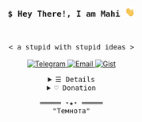 ⁪<h3 align="center">
  <samp>$ Hey There!, I am <b>Mahi</b> <img src="hi.gif" width="20"/>
  </samp>
</h3>
<br>
<p align="center">
    <samp>< a stupid with stupid ideas ></samp>
    <br>
    <br>
    <a href="https://violet_void.t.me/">
      <img alt="Telegram" src="https://img.shields.io/badge/Telegram-1da1f2.svg?logo=Telegram&logoColor=white&link=https://violet_void.t.me/"/>
    </a>
    <a href="mailto:">
      <img alt="Email" src="https://img.shields.io/badge/Email-c14438.svg?logo=Gmail&logoColor=white&link=mailto:"/>
    </a>
    <a href="https://gist.github.com/hctilg">
      <img alt="Gist" src="https://img.shields.io/badge/Gist-gray.svg?logo=git&logoColor=white&link=https://gist.github.com/hctilg"/>
    </a>
</p>
<details align="center">
    <summary> <samp>☰ Details</samp></summary>
    <p align="center">
        <br>
        <samp>< Just a Simple Programmer ></samp>
        <br>
        <br>
        <img alt="random-dev-quote" src="https://quotes-github-readme.vercel.app/api?type=horizontal&theme=tokyonight&layout=compact&area=true&hide_border=true&border_radius=15"/>
        <br>
        <br>
        <img alt="Skills" src="https://skillicons.dev/icons?i=raspberrypi,ruby,docker,linux,rust,cpp,bash,regex,qt,selenium,python,django,fastapi,flask,dart,flutter,mysql,mongodb,sqlite,figma,php,tailwind,nextjs,react,js,vue,nuxtjs,materialui&perline=7"/>
        <br>
        <br>
        <img alt="GitHub Stats" src="https://github-readme-stats.vercel.app/api?username=hctilg&show_icons=true&include_all_commits=true&theme=tokyonight&line_height=25&area=true&hide_border=true&border_radius=20&card_width=450&count_private=true"/>
        <br>
        <img alt="GitHub Langs" src="https://github-readme-stats.vercel.app/api/top-langs/?username=hctilg&langs_count=20&exclude_repo=web-shell,pinterest-crawler&hide=Mako,css,html,SCSS,Batchfile,SVG&theme=tokyonight&layout=compact&area=true&hide_border=true&border_radius=15&count_private=true"/>
        <br>
        <br>
        <img alt="Counter Status" src="https://komarev.com/ghpvc/?username=hctilg&color=684acf"/>
</details>
<details align="center">
    <summary><samp>♡ Donation</samp></summary>
    <br>
    <p>If my Projects helped you, you can also help me too 🥰</p>
    <br>
    <a href="https://link.trustwallet.com/send?coin=0&address=bc1qn2v7egk923fp3f9v8a3779pservfsr8kxek8km" target="_blank">
      <img alt="Bitcoin" src="https://img.shields.io/badge/Bitcoin-BTC-orange">
    </a>
    <span> &nbsp; </span>
    <code>bc1qn2v7egk923fp3f9v8a3779pservfsr8kxek8km</code>
    <br><br>
    <a href="https://link.trustwallet.com/send?coin=60&address=0xf435311e5be19B9345BCe5f3c8a5eA934059164B" target="_blank">
      <img alt="Ethereum" src="https://img.shields.io/badge/Ethereum-ETH-blue">
    </a>
    <span> &nbsp; </span>
    <code>0xf435311e5be19B9345BCe5f3c8a5eA934059164B</code>
    <br><br>
    <a href="https://link.trustwallet.com/send?coin=60&address=0xf435311e5be19B9345BCe5f3c8a5eA934059164B&token_id=0xdAC17F958D2ee523a2206206994597C13D831ec7" target="_blank">
      <img alt="Tether" src="https://img.shields.io/badge/Tether-ERC20-26A17B" width=100/>
    </a>
    <span> &nbsp; </span>
    <code>0xf435311e5be19B9345BCe5f3c8a5eA934059164B</code>
    <br>
    <br>
    <a href="https://daramet.com/hctilg" target="_blank">
      <picture>
          <source srcset="bmc(dark-theme).svg" media="(prefers-color-scheme: dark)"/>
          <source srcset="bmc.svg" media="(prefers-color-scheme: light), (prefers-color-scheme: no-preference)"/>
          <img alt="Coffee" src="bmc.svg"/>
        </picture>
    </a>
    <br>
</details>
<samp>
    <p align="center">
    ═════ ⋆★⋆ ═════
    <br>
        "Темнота"
    </p>
</samp>

